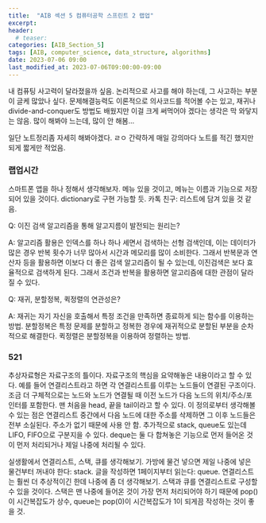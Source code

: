 ```yaml
---
title:  "AIB 섹션 5 컴퓨터공학 스프린트 2 랩업"
excerpt:
header:
  # teaser:
categories: [AIB_Section_5]
tags: [AIB, computer_science, data_structure, algorithms]
date: 2023-07-06 09:00
last_modified_at: 2023-07-06T09:00:00-09:00
---
```


내 컴퓨팅 사고력이 달라졌을까 싶음. 논리적으로 사고를 해야 하는데, 그 사고하는 부분이 글케 많았나 싶다. 문제해결능력도 이론적으로 의사코드를 적어볼 수는 있고, 재귀나 divide-and-conquer도 방법도 배웠지만 이걸 크게 써먹어야 겠다는 생각은 막 와닿지는 않음. 많이 해봐야 느는데, 많이 안 해봄...

일단 노트정리좀 자세히 해봐야겠다. ㄹㅇ 간략하게 매일 강의마다 노트를 적긴 했지만 되게 짧게만 적었음.

### 랩업시간
스마트폰 앱을 하나 정해서 생각해보자. 메뉴 있을 것이고, 메뉴는 이름과 기능으로 저장되어 있을 것이다. dictionary로 구현 가능할 듯. 카톡 친구: 리스트에 담겨 있을 것 같음.

Q: 이진 검색 알고리즘을 통해 알고지름이 발전되는 원리는?

A: 알고리즘 활용은 인덱스를 하나 하나 세면서 검색하는 선형 검색인데, 이는 데이터가 많은 경우 반복 횟수가 너무 많아서 시간과 메모리를 많이 소비한다. 그래서 반복문과 연산자 등을 활용하면 이보다 더 좋은 검색 알고리즘이 될 수 있는데, 이진검색은 보다 효율적으로 검색하게 된다. 그래서 조건과 반복을 활용하면 알고리즘에 대한 관점이 달라질 수 있다.

Q: 재귀, 분할정복, 퀵정렬의 연관성은?

A: 재귀는 자기 자신을 호출해서 특정 조건을 만족하면 종료하게 되는 함수를 이용하는 방법. 분할정복은 특정 문제를 분할하고 정복한 경우에 재귀적으로 분할된 부분을 순차적으로 해결한다. 퀵정렬은 분할정복을 이용하여 정렬하는 방법.

### 521
추상자료형은 자료구조의 틀이다. 자료구조의 핵심을 요약해놓은 내용이라고 할 수 있다. 예를 들어 연결리스트라고 하면 각 연결리스트를 이루는 노드들이 연결된 구조이다. 조금 더 구체적으로는 노드와 노드가 연결될 때 이전 노드가 다음 노드의 위치/주소/포인터를 포함한다. 맨 처음을 head, 끝을 tail이라고 할 수 있다. 이 정의로부터 생각해볼 수 있는 점은 연결리스트 중간에서 다음 노드에 대한 주소를 삭제하면 그 이후 노드들은 전부 소실된다. 주소가 없기 때문에 사용 안 함. 추가적으로 stack, queue도 있는데 LIFO, FIFO으로 구분지을 수 있다. deque는 둘 다 합쳐놓은 기능으로 먼저 들어온 것이 먼저 처리되거나 제일 나중에 처리될 수 있다.

실생활에서 연결리스트, 스택, 큐를 생각해보기. 가방에 물건 넣으면 제일 나중에 넣은 물건부터 꺼내야 한다: stack. 글을 작성하면 1페이지부터 읽는다: queue. 연결리스트는 훨씬 더 추상적이긴 한데 나중에 좀 더 생각해보기. 스택과 큐를 연결리스트로 구성할 수 있을 것이다. 스택은 맨 나중에 들어온 것이 가장 먼저 처리되어야 하기 때문에 pop()이 시간복잡도가 상수, queue는 pop(0)이 시간복잡도가 1이 되게끔 작성하는 것이 좋을 것.
